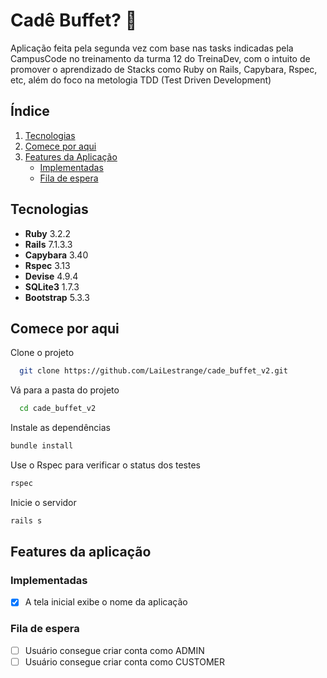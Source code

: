 
# Cadê Buffet? 🎉

Aplicação feita pela segunda vez com base nas tasks indicadas pela CampusCode no treinamento da turma 12 do TreinaDev, com o intuito de promover o aprendizado de Stacks como Ruby on Rails, Capybara, Rspec, etc, além do foco na metologia TDD (Test Driven Development)

## Índice

1. [Tecnologias](#tecnologias)
2. [Comece por aqui](#comece-por-aqui)
3. [Features da Aplicação](#features-da-aplicação)
    - [Implementadas](#implementadas)
    - [Fila de espera](#fila-de-espera)

## Tecnologias

- **Ruby** 3.2.2
- **Rails** 7.1.3.3
- **Capybara** 3.40
- **Rspec** 3.13
- **Devise** 4.9.4
- **SQLite3** 1.7.3
- **Bootstrap** 5.3.3

## Comece por aqui

Clone o projeto

~~~bash
  git clone https://github.com/LaiLestrange/cade_buffet_v2.git
~~~

Vá para a pasta do projeto

~~~bash
  cd cade_buffet_v2
~~~

Instale as dependências

~~~bash
bundle install
~~~

Use o Rspec para verificar o status dos testes

~~~bash
rspec
~~~

Inicie o servidor

~~~bash
rails s
~~~

## Features da aplicação

### Implementadas

- [x] A tela inicial exibe o nome da aplicação

### Fila de espera

- [ ] Usuário consegue criar conta como ADMIN
- [ ] Usuário consegue criar conta como CUSTOMER
